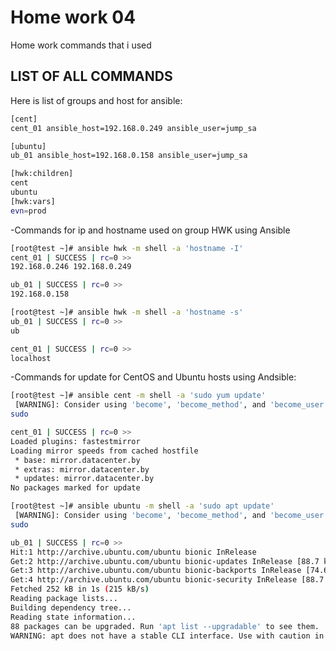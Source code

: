 # Home work 04
Home work commands that i used
## LIST OF ALL COMMANDS

Here is list of groups and host for ansible:
```bash
[cent]
cent_01 ansible_host=192.168.0.249 ansible_user=jump_sa

[ubuntu]
ub_01 ansible_host=192.168.0.158 ansible_user=jump_sa

[hwk:children]
cent
ubuntu
[hwk:vars]
evn=prod
```

-Commands for ip and hostname used on group HWK using Ansible
```bash
[root@test ~]# ansible hwk -m shell -a 'hostname -I'
cent_01 | SUCCESS | rc=0 >>
192.168.0.246 192.168.0.249

ub_01 | SUCCESS | rc=0 >>
192.168.0.158

[root@test ~]# ansible hwk -m shell -a 'hostname -s'
ub_01 | SUCCESS | rc=0 >>
ub

cent_01 | SUCCESS | rc=0 >>
localhost
```

-Commands for update for CentOS and Ubuntu hosts using Andsible:
```bash
[root@test ~]# ansible cent -m shell -a 'sudo yum update'
 [WARNING]: Consider using 'become', 'become_method', and 'become_user' rather than running
sudo

cent_01 | SUCCESS | rc=0 >>
Loaded plugins: fastestmirror
Loading mirror speeds from cached hostfile
 * base: mirror.datacenter.by
 * extras: mirror.datacenter.by
 * updates: mirror.datacenter.by
No packages marked for update

[root@test ~]# ansible ubuntu -m shell -a 'sudo apt update'
 [WARNING]: Consider using 'become', 'become_method', and 'become_user' rather than running
sudo

ub_01 | SUCCESS | rc=0 >>
Hit:1 http://archive.ubuntu.com/ubuntu bionic InRelease
Get:2 http://archive.ubuntu.com/ubuntu bionic-updates InRelease [88.7 kB]
Get:3 http://archive.ubuntu.com/ubuntu bionic-backports InRelease [74.6 kB]
Get:4 http://archive.ubuntu.com/ubuntu bionic-security InRelease [88.7 kB]
Fetched 252 kB in 1s (215 kB/s)
Reading package lists...
Building dependency tree...
Reading state information...
88 packages can be upgraded. Run 'apt list --upgradable' to see them.
WARNING: apt does not have a stable CLI interface. Use with caution in scripts.
```